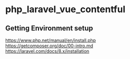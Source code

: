 # php_laravel_vue_contentful

## Getting Environment setup
https://www.php.net/manual/en/install.php
https://getcomposer.org/doc/00-intro.md
https://laravel.com/docs/8.x/installation


